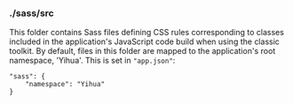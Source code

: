 ### ./sass/src

This folder contains Sass files defining CSS rules corresponding to classes
included in the application's JavaScript code build when using the classic toolkit.
By default, files in this folder are mapped to the application's root namespace, 'Yihua'.
This is set in `"app.json"`:

    "sass": {
        "namespace": "Yihua"
    }